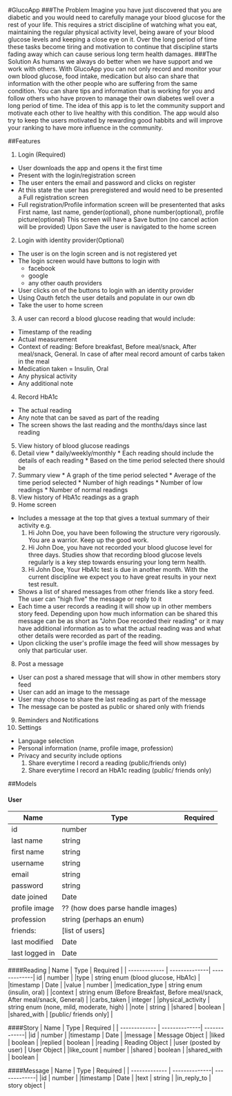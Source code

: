 #GlucoApp
###The Problem
Imagine you have just discovered that you are diabetic and you would need to carefully manage your blood glucose for the rest of your life. This requires a strict discipline of watching what you eat, maintaining the regular physical activity level, being aware of your blood glucose levels and keeping a close eye on it. Over the long period of time these tasks become tiring and motivation to continue that discipline starts fading away which can cause serious long term health damages. 
###The Solution
As humans we always do better when we have support and we work with others. With GlucoApp you can not only record and monitor your own blood glucose, food intake, medication but also can share that information with the other people who are suffering from the same condition. You can share tips and information that is working for you and follow others who have proven to manage their own diabetes well over a long period of time. The idea of this app is to let the community support and motivate each other to live healthy with this condition. The app would also try to keep the users motivated by rewarding good habbits and will improve your ranking to have more influence in the community. 

##Features
1. Login (Required)
  * User downloads the app and opens it the first time
  * Present with the login/registration screen
  * The user enters the email and password and clicks on register
  * At this state the user has preregistered and would need to be presented a Full registration screen
  * Full registration/Profile information screen will be presentented that asks
	First name, last name, gender(optional), phone number(optional), profile picture(optional)
	This screen will have a Save button (no cancel action will be provided)
	Upon Save the user is navigated to the home screen

2. Login with identity provider(Optional)
  * The user is on the login screen and is not registered yet
  * The login screen would have buttons to login with 
	- facebook
	- google
	- any other oauth providers
  * User clicks on of the buttons to login with an identity provider
  * Using Oauth fetch the user details and populate in our own db
  * Take the user to home screen

3. A user can record a blood glucose reading that would include:
  * Timestamp of the reading
  * Actual measurement
  * Context of reading: Before breakfast, Before meal/snack, After meal/snack, General. In case of after meal record amount of carbs taken in the meal
  * Medication taken = Insulin, Oral
  * Any physical activity
  * Any additional note
4. Record HbA1c
  * The actual reading
  * Any note that can be saved as part of the reading
  * The screen shows the last reading and the months/days since last reading
5. View history of blood glucose readings 
  1. Detail view
    * daily/weekly/monthly
    * Each reading should include the details of each reading
    * Based on the time period selected there should be 
  2. Summary view
    * A graph of the time period selected
    * Average of the time period selected
    * Number of high readings
    * Number of low readings
    * Number of normal readings
6. View history of HbA1c readings as a graph
7. Home screen
  * Includes a message at the top that gives a textual summary of their activity e.g.
    1. Hi John Doe, you have been following the structure very rigorously. You are a warrior. Keep up the good work.
    2. Hi John Doe, you have not recorded your blood glucose level for three days. Studies show that recording blood glucose levels regularly is a key step towards ensuring your long term health.
    3. Hi John Doe, Your HbA1c test is due in another month. With the current discipline we expect you to have great results in your next test result.
  * Shows a list of shared messages from other friends like a story feed. The user can "high five" the message or reply to it
  * Each time a user records a reading it will show up in other members story feed. Depending upon how much information can be shared this message can be as short as "John Doe recorded their reading" or it may have additional information as to what the actual reading was and what other details were recorded as part of the reading.
  * Upon clicking the user's profile image the feed will show messages by only that particular user.
8. Post a message
  * User can post a shared message that will show in other members story feed
  * User can add an image to the message
  * User may choose to share the last reading as part of the message
  * The message can be posted as public or shared only with friends
9. Reminders and Notifications
10. Settings
  * Language selection
  * Personal information (name, profile image, profession)
  * Privacy and security include options
    1. Share everytime I record a reading (public/friends only)
    2. Share everytime I record an HbA1c reading (public/ friends only)

##Models
#### User
| Name          | Type          | Required     |
| ------------- | --------------| -------------|
|id  |  number |
|last name  |  string |
|first name  |  string |
|username  |  string |
|email  |  string |
|password  |  string |
|date joined  |  Date |
|profile image  |  ?? (how does parse handle images)|
|profession  |  string (perhaps an enum)|
|friends:   |  [list of users] |
|last modified  |  Date |
|last logged in  |  Date |


####Reading
| Name          | Type          | Required     |
| ------------- | --------------| -------------|
id  | number |
|type   | string enum (blood glucose, HbA1c) |
|timestamp  | Date |
|value  | number |
|medication_type  | string enum (insulin, oral) |
|context   | string enum (Before Breakfast, Before meal/snack, After meal/snack, General) |
|carbs_taken  | integer |
|physical_activity  | string enum  (none, mild, moderate, high) |
|note  | string |
|shared  | boolean |
|shared_with  | [public/ friends only] |


####Story
| Name          | Type          | Required     |
| ------------- | --------------| -------------|
|id  | number |
|timestamp  | Date |
|message  | Message Object |
|liked  | boolean |
|replied  | boolean |
|reading  | Reading Object |
|user (posted by user)  | User Object |
|like_count  | number |
|shared   | boolean |
|shared_with  | boolean |


####Message
| Name          | Type          | Required     |
| ------------- | --------------| -------------|
|id  | number |
|timestamp  | Date |
|text  | string |
|in_reply_to   | story object |